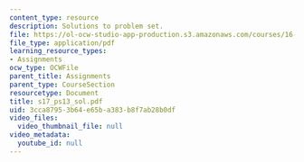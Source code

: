 ```yaml
---
content_type: resource
description: Solutions to problem set.
file: https://ol-ocw-studio-app-production.s3.amazonaws.com/courses/16-01-unified-engineering-i-ii-iii-iv-fall-2005-spring-2006/3cca87953b64e65ba383b8f7ab28b0df_s17_ps13_sol.pdf
file_type: application/pdf
learning_resource_types:
- Assignments
ocw_type: OCWFile
parent_title: Assignments
parent_type: CourseSection
resourcetype: Document
title: s17_ps13_sol.pdf
uid: 3cca8795-3b64-e65b-a383-b8f7ab28b0df
video_files:
  video_thumbnail_file: null
video_metadata:
  youtube_id: null
---
```

